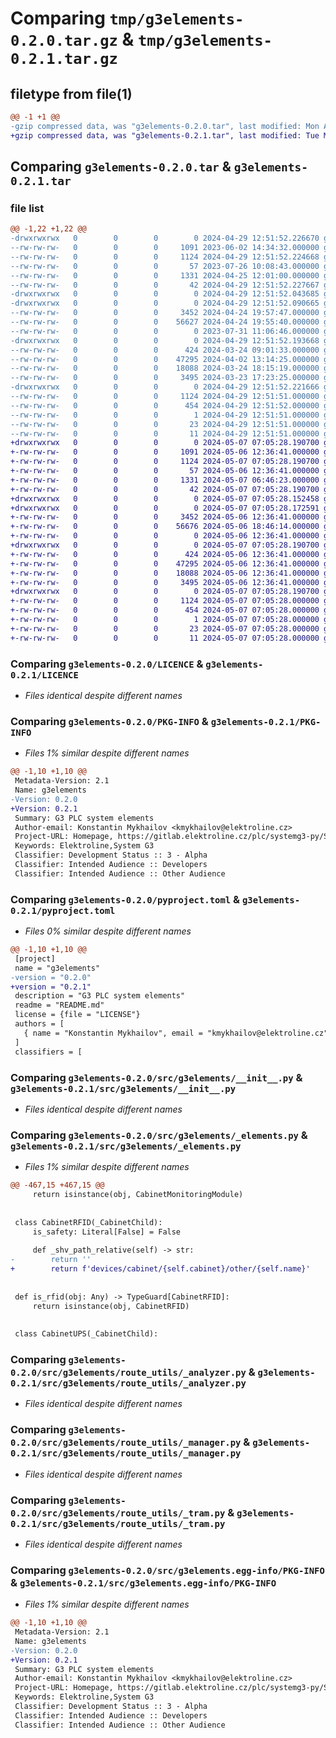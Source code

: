 # Comparing `tmp/g3elements-0.2.0.tar.gz` & `tmp/g3elements-0.2.1.tar.gz`

## filetype from file(1)

```diff
@@ -1 +1 @@
-gzip compressed data, was "g3elements-0.2.0.tar", last modified: Mon Apr 29 12:51:52 2024, max compression
+gzip compressed data, was "g3elements-0.2.1.tar", last modified: Tue May  7 07:05:28 2024, max compression
```

## Comparing `g3elements-0.2.0.tar` & `g3elements-0.2.1.tar`

### file list

```diff
@@ -1,22 +1,22 @@
-drwxrwxrwx   0        0        0        0 2024-04-29 12:51:52.226670 g3elements-0.2.0/
--rw-rw-rw-   0        0        0     1091 2023-06-02 14:34:32.000000 g3elements-0.2.0/LICENCE
--rw-rw-rw-   0        0        0     1124 2024-04-29 12:51:52.224668 g3elements-0.2.0/PKG-INFO
--rw-rw-rw-   0        0        0       57 2023-07-26 10:08:43.000000 g3elements-0.2.0/README.md
--rw-rw-rw-   0        0        0     1331 2024-04-25 12:01:00.000000 g3elements-0.2.0/pyproject.toml
--rw-rw-rw-   0        0        0       42 2024-04-29 12:51:52.227667 g3elements-0.2.0/setup.cfg
-drwxrwxrwx   0        0        0        0 2024-04-29 12:51:52.043685 g3elements-0.2.0/src/
-drwxrwxrwx   0        0        0        0 2024-04-29 12:51:52.090665 g3elements-0.2.0/src/g3elements/
--rw-rw-rw-   0        0        0     3452 2024-04-24 19:57:47.000000 g3elements-0.2.0/src/g3elements/__init__.py
--rw-rw-rw-   0        0        0    56627 2024-04-24 19:55:40.000000 g3elements-0.2.0/src/g3elements/_elements.py
--rw-rw-rw-   0        0        0        0 2023-07-31 11:06:46.000000 g3elements-0.2.0/src/g3elements/py.typed
-drwxrwxrwx   0        0        0        0 2024-04-29 12:51:52.193668 g3elements-0.2.0/src/g3elements/route_utils/
--rw-rw-rw-   0        0        0      424 2024-03-24 09:01:33.000000 g3elements-0.2.0/src/g3elements/route_utils/__init__.py
--rw-rw-rw-   0        0        0    47295 2024-04-02 13:14:25.000000 g3elements-0.2.0/src/g3elements/route_utils/_analyzer.py
--rw-rw-rw-   0        0        0    18088 2024-03-24 18:15:19.000000 g3elements-0.2.0/src/g3elements/route_utils/_manager.py
--rw-rw-rw-   0        0        0     3495 2024-03-23 17:23:25.000000 g3elements-0.2.0/src/g3elements/route_utils/_tram.py
-drwxrwxrwx   0        0        0        0 2024-04-29 12:51:52.221666 g3elements-0.2.0/src/g3elements.egg-info/
--rw-rw-rw-   0        0        0     1124 2024-04-29 12:51:51.000000 g3elements-0.2.0/src/g3elements.egg-info/PKG-INFO
--rw-rw-rw-   0        0        0      454 2024-04-29 12:51:52.000000 g3elements-0.2.0/src/g3elements.egg-info/SOURCES.txt
--rw-rw-rw-   0        0        0        1 2024-04-29 12:51:51.000000 g3elements-0.2.0/src/g3elements.egg-info/dependency_links.txt
--rw-rw-rw-   0        0        0       23 2024-04-29 12:51:51.000000 g3elements-0.2.0/src/g3elements.egg-info/requires.txt
--rw-rw-rw-   0        0        0       11 2024-04-29 12:51:51.000000 g3elements-0.2.0/src/g3elements.egg-info/top_level.txt
+drwxrwxrwx   0        0        0        0 2024-05-07 07:05:28.190700 g3elements-0.2.1/
+-rw-rw-rw-   0        0        0     1091 2024-05-06 12:36:41.000000 g3elements-0.2.1/LICENCE
+-rw-rw-rw-   0        0        0     1124 2024-05-07 07:05:28.190700 g3elements-0.2.1/PKG-INFO
+-rw-rw-rw-   0        0        0       57 2024-05-06 12:36:41.000000 g3elements-0.2.1/README.md
+-rw-rw-rw-   0        0        0     1331 2024-05-07 06:46:23.000000 g3elements-0.2.1/pyproject.toml
+-rw-rw-rw-   0        0        0       42 2024-05-07 07:05:28.190700 g3elements-0.2.1/setup.cfg
+drwxrwxrwx   0        0        0        0 2024-05-07 07:05:28.152458 g3elements-0.2.1/src/
+drwxrwxrwx   0        0        0        0 2024-05-07 07:05:28.172591 g3elements-0.2.1/src/g3elements/
+-rw-rw-rw-   0        0        0     3452 2024-05-06 12:36:41.000000 g3elements-0.2.1/src/g3elements/__init__.py
+-rw-rw-rw-   0        0        0    56676 2024-05-06 18:46:14.000000 g3elements-0.2.1/src/g3elements/_elements.py
+-rw-rw-rw-   0        0        0        0 2024-05-06 12:36:41.000000 g3elements-0.2.1/src/g3elements/py.typed
+drwxrwxrwx   0        0        0        0 2024-05-07 07:05:28.190700 g3elements-0.2.1/src/g3elements/route_utils/
+-rw-rw-rw-   0        0        0      424 2024-05-06 12:36:41.000000 g3elements-0.2.1/src/g3elements/route_utils/__init__.py
+-rw-rw-rw-   0        0        0    47295 2024-05-06 12:36:41.000000 g3elements-0.2.1/src/g3elements/route_utils/_analyzer.py
+-rw-rw-rw-   0        0        0    18088 2024-05-06 12:36:41.000000 g3elements-0.2.1/src/g3elements/route_utils/_manager.py
+-rw-rw-rw-   0        0        0     3495 2024-05-06 12:36:41.000000 g3elements-0.2.1/src/g3elements/route_utils/_tram.py
+drwxrwxrwx   0        0        0        0 2024-05-07 07:05:28.190700 g3elements-0.2.1/src/g3elements.egg-info/
+-rw-rw-rw-   0        0        0     1124 2024-05-07 07:05:28.000000 g3elements-0.2.1/src/g3elements.egg-info/PKG-INFO
+-rw-rw-rw-   0        0        0      454 2024-05-07 07:05:28.000000 g3elements-0.2.1/src/g3elements.egg-info/SOURCES.txt
+-rw-rw-rw-   0        0        0        1 2024-05-07 07:05:28.000000 g3elements-0.2.1/src/g3elements.egg-info/dependency_links.txt
+-rw-rw-rw-   0        0        0       23 2024-05-07 07:05:28.000000 g3elements-0.2.1/src/g3elements.egg-info/requires.txt
+-rw-rw-rw-   0        0        0       11 2024-05-07 07:05:28.000000 g3elements-0.2.1/src/g3elements.egg-info/top_level.txt
```

### Comparing `g3elements-0.2.0/LICENCE` & `g3elements-0.2.1/LICENCE`

 * *Files identical despite different names*

### Comparing `g3elements-0.2.0/PKG-INFO` & `g3elements-0.2.1/PKG-INFO`

 * *Files 1% similar despite different names*

```diff
@@ -1,10 +1,10 @@
 Metadata-Version: 2.1
 Name: g3elements
-Version: 0.2.0
+Version: 0.2.1
 Summary: G3 PLC system elements
 Author-email: Konstantin Mykhailov <kmykhailov@elektroline.cz>
 Project-URL: Homepage, https://gitlab.elektroline.cz/plc/systemg3-py/SystemG3Elements
 Keywords: Elektroline,System G3
 Classifier: Development Status :: 3 - Alpha
 Classifier: Intended Audience :: Developers
 Classifier: Intended Audience :: Other Audience
```

### Comparing `g3elements-0.2.0/pyproject.toml` & `g3elements-0.2.1/pyproject.toml`

 * *Files 0% similar despite different names*

```diff
@@ -1,10 +1,10 @@
 [project]
 name = "g3elements"
-version = "0.2.0"
+version = "0.2.1"
 description = "G3 PLC system elements"
 readme = "README.md"
 license = {file = "LICENSE"}
 authors = [
   { name = "Konstantin Mykhailov", email = "kmykhailov@elektroline.cz" },
 ]
 classifiers = [
```

### Comparing `g3elements-0.2.0/src/g3elements/__init__.py` & `g3elements-0.2.1/src/g3elements/__init__.py`

 * *Files identical despite different names*

### Comparing `g3elements-0.2.0/src/g3elements/_elements.py` & `g3elements-0.2.1/src/g3elements/_elements.py`

 * *Files 1% similar despite different names*

```diff
@@ -467,15 +467,15 @@
     return isinstance(obj, CabinetMonitoringModule)
 
 
 class CabinetRFID(_CabinetChild):
     is_safety: Literal[False] = False
 
     def _shv_path_relative(self) -> str:
-        return ''
+        return f'devices/cabinet/{self.cabinet}/other/{self.name}'
 
 
 def is_rfid(obj: Any) -> TypeGuard[CabinetRFID]:
     return isinstance(obj, CabinetRFID)
 
 
 class CabinetUPS(_CabinetChild):
```

### Comparing `g3elements-0.2.0/src/g3elements/route_utils/_analyzer.py` & `g3elements-0.2.1/src/g3elements/route_utils/_analyzer.py`

 * *Files identical despite different names*

### Comparing `g3elements-0.2.0/src/g3elements/route_utils/_manager.py` & `g3elements-0.2.1/src/g3elements/route_utils/_manager.py`

 * *Files identical despite different names*

### Comparing `g3elements-0.2.0/src/g3elements/route_utils/_tram.py` & `g3elements-0.2.1/src/g3elements/route_utils/_tram.py`

 * *Files identical despite different names*

### Comparing `g3elements-0.2.0/src/g3elements.egg-info/PKG-INFO` & `g3elements-0.2.1/src/g3elements.egg-info/PKG-INFO`

 * *Files 1% similar despite different names*

```diff
@@ -1,10 +1,10 @@
 Metadata-Version: 2.1
 Name: g3elements
-Version: 0.2.0
+Version: 0.2.1
 Summary: G3 PLC system elements
 Author-email: Konstantin Mykhailov <kmykhailov@elektroline.cz>
 Project-URL: Homepage, https://gitlab.elektroline.cz/plc/systemg3-py/SystemG3Elements
 Keywords: Elektroline,System G3
 Classifier: Development Status :: 3 - Alpha
 Classifier: Intended Audience :: Developers
 Classifier: Intended Audience :: Other Audience
```

